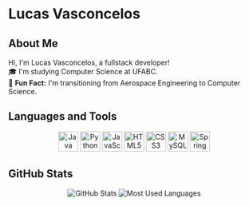# Lucas Vasconcelos

## About Me
Hi, I'm Lucas Vasconcelos, a fullstack developer! <span style="color: #FFD700;"></span>   
🎓 I'm studying Computer Science at UFABC.  
🚀 **Fun Fact:** I'm transitioning from Aerospace Engineering to Computer Science.

## Languages and Tools
<div align="center">
    <img src="https://cdn.jsdelivr.net/gh/devicons/devicon/icons/java/java-original.svg" alt="Java" width="40" height="40"/>
    <img src="https://cdn.jsdelivr.net/gh/devicons/devicon/icons/python/python-original.svg" alt="Python" width="40" height="40"/>
    <img src="https://cdn.jsdelivr.net/gh/devicons/devicon/icons/javascript/javascript-original.svg" alt="JavaScript" width="40" height="40"/>
    <img src="https://cdn.jsdelivr.net/gh/devicons/devicon/icons/html5/html5-original.svg" alt="HTML5" width="40" height="40"/>
    <img src="https://cdn.jsdelivr.net/gh/devicons/devicon/icons/css3/css3-original.svg" alt="CSS3" width="40" height="40"/>
    <img src="https://cdn.jsdelivr.net/gh/devicons/devicon/icons/mysql/mysql-original.svg" alt="MySQL" width="40" height="40"/>
    <img src="https://cdn.jsdelivr.net/gh/devicons/devicon/icons/spring/spring-original.svg" alt="Spring" width="40" height="40"/>
</div>

## GitHub Stats
<div align="center">
    <img src="https://github-readme-stats.vercel.app/api?username=Helt-0&show_icons=true&theme=dark" alt="GitHub Stats"/>
    <img src="https://github-readme-stats.vercel.app/api/top-langs/?username=Helt-0&layout=compact&theme=dark" alt="Most Used Languages"/>
</div>


